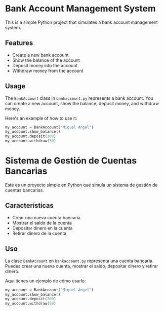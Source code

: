 # Bank Account Management System

This is a simple Python project that simulates a bank account management system.

## Features

- Create a new bank account
- Show the balance of the account
- Deposit money into the account
- Withdraw money from the account

## Usage

The `BankAccount` class in `bankaccount.py` represents a bank account. You can create a new account, show the balance, deposit money, and withdraw money.

Here's an example of how to use it:

```python
my_account = BankAccount("Miguel Ángel")
my_account.show_balance()
my_account.deposit(200)
my_account.withdraw(50)
```

# Sistema de Gestión de Cuentas Bancarias

Este es un proyecto simple en Python que simula un sistema de gestión de cuentas bancarias.

## Características

- Crear una nueva cuenta bancaria
- Mostrar el saldo de la cuenta
- Depositar dinero en la cuenta
- Retirar dinero de la cuenta

## Uso

La clase `BankAccount` en `bankaccount.py` representa una cuenta bancaria. Puedes crear una nueva cuenta, mostrar el saldo, depositar dinero y retirar dinero.

Aquí tienes un ejemplo de cómo usarlo:

```python
my_account = BankAccount("Miguel Ángel")
my_account.show_balance()
my_account.deposit(200)
my_account.withdraw(50)
```
